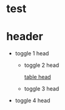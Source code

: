 # test

# header

- toggle 1 head
    - toggle 2 head

        [table head](https://www.notion.so/681a17b1a273412c89f6c61434958bfb)

    - toggle 3 head
- toggle 4 head